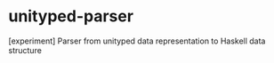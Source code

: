 unityped-parser
===============

[experiment] Parser from unityped data representation to Haskell data structure
